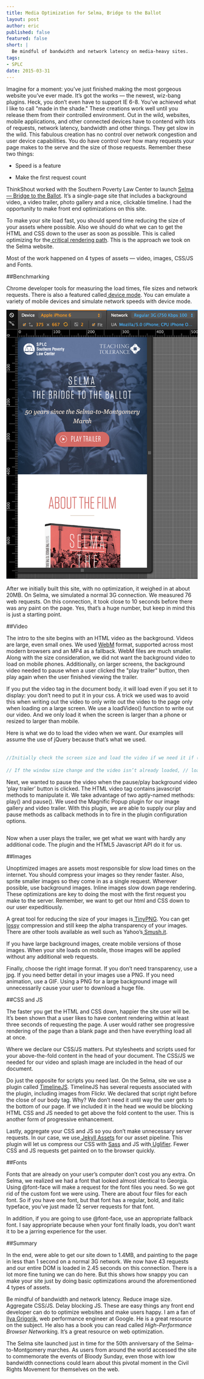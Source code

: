 ```yaml
---
title: Media Optimization for Selma, Bridge to the Ballot
layout: post
author: eric
published: false
featured: false
short: |
  Be mindful of bandwidth and network latency on media-heavy sites.
tags:
- SPLC
date: 2015-03-31
---
```


Imagine for a moment: you’ve just finished making the most gorgeous website you’ve ever made. It’s got the works — the newest, wiz-bang plugins. Heck, you don’t even have to support IE 6-8. You’ve achieved what I like to call "made in the shade." These creations work well until you release them from their controlled environment. Out in the wild, websites, mobile applications, and other connected devices have to contend with lots of requests, network latency, bandwidth and other things. They get slow in the wild. This fabulous creation has no control over network congestion and user device capabilities. You do have control over how many requests your page makes to the serve and the size of those requests. Remember these two things:

* Speed is a feature

* Make the first request count

ThinkShout worked with the Southern Poverty Law Center to launch [Selma — Bridge to the Ballot](http://selma.splcenter.org/). It’s a single-page site that includes a background video, a video trailer, photo gallery and a nice, clickable timeline. I had the opportunity to make front end optimizations on this site.

To make your site load fast, you should spend time reducing the size of your assets where possible. Also we should do what we can to get the HTML and CSS down to the user as soon as possible. This is called optimizing for the[ critical rendering path](https://docs.google.com/presentation/d/1IRHyU7_crIiCjl0Gvue0WY3eY_eYvFQvSfwQouW9368/present?slide=id.gc57996a9_046). This is the approach we took on the Selma website.

Most of the work happened on 4 types of assets — video, images, CSS/JS and Fonts.

##Benchmarking

Chrome developer tools for measuring the load times, file sizes and network requests. There is also a featured called[ device mode](https://developer.chrome.com/devtools/docs/device-mode). You can emulate a variety of mobile devices and simulate network speeds with device mode.

![selma-media-image-1.png](assets/images/blog/selma-media-image_1.png)

After we initially built this site, with no optimization, it weighed in at about 20MB. On Selma, we simulated a normal 3G connection. We measured 76 web requests. On this connection, it took close to 10 seconds before there was any paint on the page. Yes, that’s a huge number, but keep in mind this is just a starting point.

##Video

The intro to the site begins with an HTML video as the background. Videos are large, even small ones. We used [WebM](http://www.webmproject.org/) format, supported across most modern browsers and an MP4 as a fallback. WebM files are much smaller. Along with the size consideration, we did not want the background video to load on mobile phones. Additionally, on larger screens, the background video needed to pause when a user clicked the "play trailer" button, then play again when the user finished viewing the trailer.

If you put the video tag in the document body, it will load even if you set it to display: you don’t need to put it in your css. A trick we used was to avoid this when writing out the video to only write out the video to the page only when loading on a large screen. We use a loadVideo() function to write out our video. And we only load it when the screen is larger than a phone or resized to larger than mobile.

Here is what we do to load the video when we want. Our examples will assume the use of jQuery because that’s what we used.

```javascript // Function to write the video to the video container function loadVideo() { $(‘.video-container’).append( ‘ ’’ ‘’ ‘’ ); }

//Initially check the screen size and load the video if we need it if ($(window).width() >= 480) { loadVideo(); }

// If the window size change and the video isn’t already loaded, // load the video $(window).resize(function() { . if ($(window).width() >= 481 && $('.header-video video').length < 1) { . . loadVideo(); . } });

 ```

Next, we wanted to pause the video when the pause/play background video ‘play trailer’ button is clicked. The HTML video tag contains javascript methods to manipulate it. We take advantage of two aptly-named methods: play() and pause(). We used the Magnific Popup plugin for our image gallery and video trailer. With this plugin, we are able to supply our play and pause methods as callback methods in to fire in the plugin configuration options.

```javascript ('.play-button').magnificPopup({ callbacks: { // When the our popup opens pause open: function() { $('video')[0].pause(); }, // When our popup closes play close: function() { $('video’)[0].play(); } } });

```

Now when a user plays the trailer, we get what we want with hardly any additional code. The plugin and the HTML5 Javascript API do it for us.

##Images

Unoptimized images are assets most responsible for slow load times on the internet. You should compress your images so they render faster. Also, sprite smaller images so they come in as a single request. Wherever possible, use background images. Inline images slow down page rendering. These optimizations are key to doing the most with the first request you make to the server. Remember, we want to get our html and CSS down to our user expeditiously.

A great tool for reducing the size of your images is[ TinyPNG](https://tinypng.com/). You can get[ lossy](https://developers.google.com/web/fundamentals/performance/optimizing-content-efficiency/image-optimization#lossless-vs-lossy-image-compression) compression and still keep the alpha transparency of your images. There are other tools available as well such as Yahoo’s[ Smush.it](http://www.imgopt.com).

If you have large background images, create mobile versions of those images. When your site loads on mobile, those images will be applied without any additional web requests.

Finally, choose the right image format. If you don’t need transparency, use a jpg. If you need better detail in your images use a PNG. If you need animation, use a GIF. Using a PNG for a large background image will unnecessarily cause your user to download a huge file.

##CSS and JS

The faster you get the HTML and CSS down, happier the site user will be. It’s been shown that a user likes to have content rendering within at least three seconds of requesting the page. A user would rather see progressive rendering of the page than a blank page and then have everything load all at once.

Where we declare our CSS/JS matters. Put stylesheets and scripts used for your above-the-fold content in the head of your document. The CSS/JS we needed for our video and splash image are included in the head of our document.

Do just the opposite for scripts you need last. On the Selma, site we use a plugin called [TimelineJS](http://timeline.knightlab.com). TimelineJS has several requests associated with the plugin, including images from Flickr. We declared that script right before the close of our body tag. Why? We don’t need it until way the user gets to the bottom of our page. If we included it in the head we would be blocking HTML CSS and JS needed to get above the fold content to the user. This is another form of progressive enhancement.

Lastly, aggregate your CSS and JS so you don’t make unnecessary server requests. In our case, we use[ Jekyll Assets](https://github.com/ixti/jekyll-assets) for our asset pipeline. This plugin will let us compress our CSS with [Sass](http://sass-lang.com/) and JS with[ Uglifier](https://github.com/lautis/uglifier). Fewer CSS and JS requests get painted on to the browser quickly.

##Fonts

Fonts that are already on your user’s computer don’t cost you any extra. On Selma, we realized we had a font that looked almost identical to Georgia. Using @font-face will make a request for the font files you need. So we got rid of the custom font we were using. There are about four files for each font. So if you have one font, but that font has a regular, bold, and italic typeface, you’ve just made 12 server requests for that font.

In addition, if you are going to use @font-face, use an appropriate fallback font. I say appropriate because when your font finally loads, you don’t want it to be a jarring experience for the user.

##Summary

In the end, were able to get our site down to 1.4MB, and painting to the page in less than 1 second on a normal 3G network. We now have 43 requests and our entire DOM is loaded in 2.45 seconds on this connection. There is a lot more fine tuning we can do here. But this shows how snappy you can make your site just by doing basic optimizations around the aforementioned 4 types of assets.

Be mindful of bandwidth and network latency. Reduce image size. Aggregate CSS/JS. Delay blocking JS. These are easy things any front end developer can do to optimize websites and make users happy. I am a fan of [Ilya Grigorik](https://www.igvita.com/), web performance engineer at Google. He is a great resource on the subject. He also has a book you can read called *High-Performance Browser Networkin*g. It’s a great resource on web optimization.

The Selma site launched just in time for the 50th anniversary of the Selma-to-Montgomery marches. As users from around the world accessed the site to commemorate the events of Bloody Sunday, even those with low bandwidth connections could learn about this pivotal moment in the Civil Rights Movement for themselves on the web.
